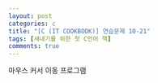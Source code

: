 ```yaml
---
layout: post
categories: c
title: "[C (IT COOKBOOK)] 연습문제 10-21"
tags: [새내기를 위한 첫 C언어 책]
comments: true
---
```


마우스 커서 이동 프로그램

<script src="https://gist.github.com/junbly/60762ef44f73282ed6298b41cb120d6f.js"></script>
